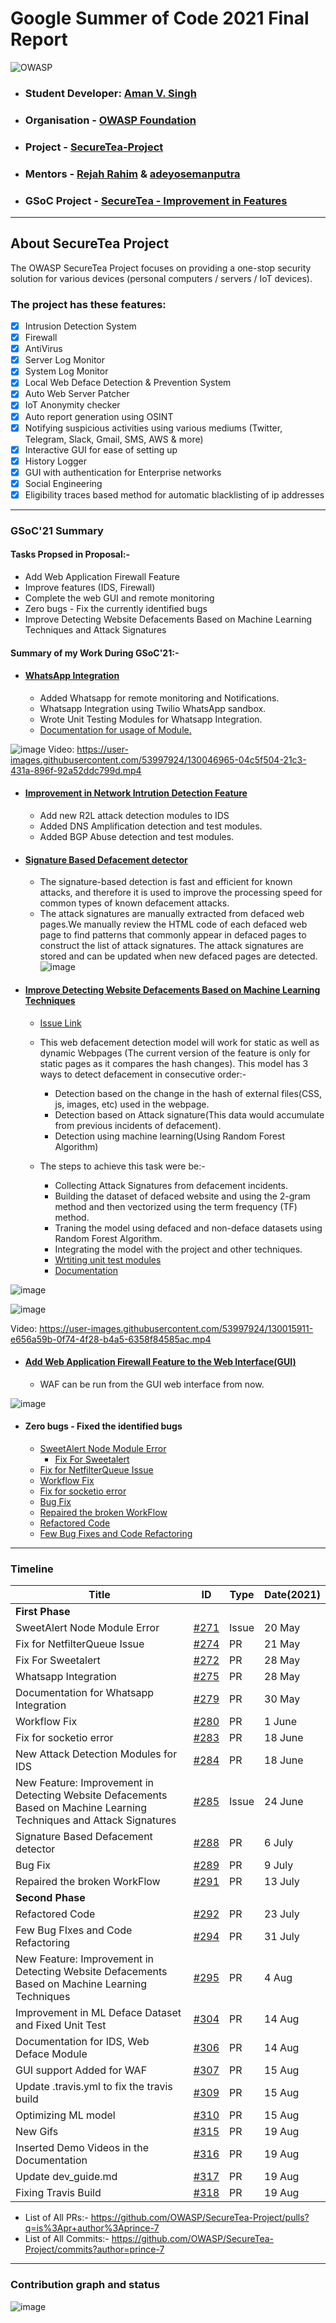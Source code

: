 # Google Summer of Code 2021 Final Report
![OWASP](https://user-images.githubusercontent.com/53997924/129850114-e9e3c295-259c-4eb6-b5af-dd445ff39fac.png)

* ### Student Developer: [Aman V. Singh](https://github.com/prince-7)
* ### Organisation - [OWASP Foundation](https://github.com/OWASP)
* ### Project -  [SecureTea-Project](https://github.com/OWASP/SecureTea-Project)
* ### Mentors - [Rejah Rahim](https://rejahrehim.com/) & [adeyosemanputra](https://github.com/adeyosemanputra)
* ### GSoC Project - [SecureTea - Improvement in Features](https://summerofcode.withgoogle.com/projects/#5509391828123648)

_________________________________________________________________________________________________________________________________

## About SecureTea Project
The OWASP SecureTea Project focuses on providing a one-stop security solution for various devices (personal computers / servers / IoT devices).

### The project has these features:
- [x] Intrusion Detection System
- [x] Firewall
- [x] AntiVirus
- [x] Server Log Monitor
- [x] System Log Monitor
- [x] Local Web Deface Detection & Prevention System
- [x] Auto Web Server Patcher
- [x] IoT Anonymity checker
- [x] Auto report generation using OSINT
- [x] Notifying suspicious activities using various mediums (Twitter, Telegram, Slack, Gmail, SMS, AWS & more)
- [x] Interactive GUI for ease of setting up
- [x] History Logger
- [x] GUI with authentication for Enterprise networks
- [x] Social Engineering
- [x] Eligibility traces based method for automatic blacklisting of ip addresses

_________________________________________________________________________________________________________________________________

### GSoC'21 Summary
#### Tasks Propsed in Proposal:-
* Add Web Application Firewall Feature
* Improve features (IDS, Firewall)
* Complete the web GUI and remote monitoring
* Zero bugs - Fix the currently identified bugs
* Improve Detecting Website Defacements Based on Machine Learning Techniques and Attack Signatures

#### Summary of my Work During GSoC'21:-
* #### [WhatsApp Integration](https://github.com/OWASP/SecureTea-Project/pull/275)
  * Added Whatsapp for remote monitoring and Notifications.
  * Whatsapp Integration using Twilio WhatsApp sandbox.
  * Wrote Unit Testing Modules for Whatsapp Integration.
  * [Documentation for usage of Module.](https://github.com/OWASP/SecureTea-Project/pull/279)

![image](https://user-images.githubusercontent.com/53997924/130048495-4e1f70e3-84e3-4b67-af78-f3c8d0308e09.png)
Video:
https://user-images.githubusercontent.com/53997924/130046965-04c5f504-21c3-431a-896f-92a52ddc799d.mp4

* #### [Improvement in Network Intrution Detection Feature](https://github.com/OWASP/SecureTea-Project/pull/284)
  * Add new R2L attack detection modules to IDS
  * Added DNS Amplification detection and test modules.
  * Added BGP Abuse detection and test modules.


* #### [Signature Based Defacement detector](https://github.com/OWASP/SecureTea-Project/pull/288)
  * The signature-based detection is fast and efficient for known attacks, and therefore it is used to improve the processing speed for common types of known defacement attacks.
  * The attack signatures are manually extracted from defaced web pages.We manually review the HTML code of each defaced web page to find patterns that commonly appear in defaced pages to construct the list of attack signatures. The attack signatures are stored and can be
updated when new defaced pages are detected.
![image](https://user-images.githubusercontent.com/53997924/130053424-4313e7f2-c9a5-46bc-9ad0-35f1e258a552.png)

* #### [Improve Detecting Website Defacements Based on Machine Learning Techniques](https://github.com/OWASP/SecureTea-Project/pull/295)
  * [Issue Link](https://github.com/OWASP/SecureTea-Project/issues/285) 
  *  This web defacement detection model will work for static as well as dynamic Webpages (The current version of the feature is only for static pages as it compares the hash changes). This model has 3 ways to detect defacement in consecutive order:-
     * Detection based on the change in the hash of external files(CSS, js, images, etc) used in the webpage.
     * Detection based on Attack signature(This data would accumulate from previous incidents of defacement).
     * Detection using machine learning(Using Random Forest Algorithm)


  * The steps to achieve this task were be:-
    * Collecting Attack Signatures from defacement incidents.
    * Building the dataset of defaced website and using the 2-gram method and then vectorized using the term frequency (TF) method.
    * Traning the model using defaced and non-deface datasets using Random Forest Algorithm.
    * Integrating the model with the project and other techniques.
    * [Wrtiting unit test modules](https://github.com/OWASP/SecureTea-Project/pull/304)
    * [Documentation](https://github.com/OWASP/SecureTea-Project/pull/306)

![image](https://user-images.githubusercontent.com/53997924/129408776-d4973fa7-0ff3-42fa-acb9-81d51aecc42c.png)

![image](https://user-images.githubusercontent.com/53997924/129408936-41f8dab4-22a3-4a00-ac73-d6fa1e79d706.png)

Video: https://user-images.githubusercontent.com/53997924/130015911-e656a59b-0f74-4f28-b4a5-6358f84585ac.mp4

* #### [Add Web Application Firewall Feature to the Web Interface(GUI)](https://github.com/OWASP/SecureTea-Project/pull/307)
  * WAF can be run from the GUI web interface from now.

![image](https://user-images.githubusercontent.com/53997924/129452529-74fc0c72-7ee6-4a94-b4e3-6077a9937ddc.png)

* #### Zero bugs - Fixed the identified bugs
  * [SweetAlert Node Module Error](https://github.com/OWASP/SecureTea-Project/issues/271)
    * [Fix For Sweetalert](https://github.com/OWASP/SecureTea-Project/pull/272)
  * [Fix for NetfilterQueue Issue](https://github.com/OWASP/SecureTea-Project/pull/274)
  * [Workflow Fix](https://github.com/OWASP/SecureTea-Project/pull/280)
  * [Fix for socketio error](https://github.com/OWASP/SecureTea-Project/pull/283)
  * [Bug Fix](https://github.com/OWASP/SecureTea-Project/pull/289)
  * [Repaired the broken WorkFlow](https://github.com/OWASP/SecureTea-Project/pull/291)
  * [Refactored Code](https://github.com/OWASP/SecureTea-Project/pull/292)
  * [Few Bug Fixes and Code Refactoring](https://github.com/OWASP/SecureTea-Project/pull/294)

_________________________________________________________________________________________________________________________________


### Timeline
|Title  |ID      | Type | Date(2021) |
| ----- | ------ | ---- | -----|
| **First Phase**              |
|SweetAlert Node Module Error |[#271](https://github.com/OWASP/SecureTea-Project/issues/271) | Issue | 20 May |
|Fix for NetfilterQueue Issue  |[#274](https://github.com/OWASP/SecureTea-Project/pull/274) | PR |21 May|
|Fix For Sweetalert  |[#272](https://github.com/OWASP/SecureTea-Project/pull/272) | PR | 28 May |
|Whatsapp Integration  |[#275](https://github.com/OWASP/SecureTea-Project/pull/275) | PR |28 May |
|Documentation for Whatsapp Integration  |[#279](https://github.com/OWASP/SecureTea-Project/pull/279) | PR | 30 May |
|Workflow Fix  |[#280](https://github.com/OWASP/SecureTea-Project/pull/280) | PR | 1 June |
|Fix for socketio error  |[#283](https://github.com/OWASP/SecureTea-Project/pull/283) | PR | 18 June |
|New Attack Detection Modules for IDS |[#284](https://github.com/OWASP/SecureTea-Project/pull/284) | PR | 18 June |
|New Feature: Improvement in Detecting Website Defacements Based on Machine Learning Techniques and Attack Signatures|[#285](https://github.com/OWASP/SecureTea-Project/issues/285) | Issue | 24 June | 
|Signature Based Defacement detector |[#288](https://github.com/OWASP/SecureTea-Project/pull/288) | PR | 6 July |
|Bug Fix |[#289](https://github.com/OWASP/SecureTea-Project/pull/289) | PR | 9 July |
|Repaired the broken WorkFlow |[#291](https://github.com/OWASP/SecureTea-Project/pull/291) | PR | 13 July |
| **Second Phase** |
|Refactored Code |[#292](https://github.com/OWASP/SecureTea-Project/pull/292) | PR | 23 July |
|Few Bug FIxes and Code Refactoring |[#294](https://github.com/OWASP/SecureTea-Project/pull/294) | PR | 31 July |
|New Feature: Improvement in Detecting Website Defacements Based on Machine Learning Techniques |[#295](https://github.com/OWASP/SecureTea-Project/pull/295) | PR | 4 Aug |
|Improvement in ML Deface Dataset and Fixed Unit Test |[#304](https://github.com/OWASP/SecureTea-Project/pull/304) | PR | 14 Aug |
|Documentation for IDS, Web Deface Module |[#306](https://github.com/OWASP/SecureTea-Project/pull/306) | PR | 14 Aug |
|GUI support Added for WAF |[#307](https://github.com/OWASP/SecureTea-Project/pull/307) | PR | 15 Aug |
|Update .travis.yml to fix the travis build |[#309](https://github.com/OWASP/SecureTea-Project/pull/309) | PR | 15 Aug |
|Optimizing ML model |[#310](https://github.com/OWASP/SecureTea-Project/pull/310) | PR | 15 Aug |
|New Gifs |[#315](https://github.com/OWASP/SecureTea-Project/pull/315) | PR | 19 Aug |
|Inserted Demo Videos in the Documentation |[#316](https://github.com/OWASP/SecureTea-Project/pull/316) | PR | 19 Aug |
|Update dev_guide.md |[#317](https://github.com/OWASP/SecureTea-Project/pull/317) | PR | 19 Aug |
|Fixing Travis Build |[#318](https://github.com/OWASP/SecureTea-Project/pull/318) | PR | 19 Aug |


* List of All PRs:- https://github.com/OWASP/SecureTea-Project/pulls?q=is%3Apr+author%3Aprince-7
* List of All Commits:- https://github.com/OWASP/SecureTea-Project/commits?author=prince-7

_________________________________________________________________________________________________________________________________

### Contribution graph and status
![image](https://user-images.githubusercontent.com/53997924/130078329-baa3b625-7b66-4b09-bba8-a3883c89a624.png)
